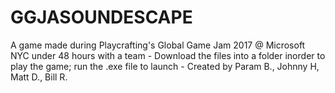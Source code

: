 # GGJASOUNDESCAPE
A game made during Playcrafting's Global Game Jam 2017 @ Microsoft NYC under 48 hours with a team - 
Download the files into a folder inorder to play the game; run the .exe file to launch - 
Created by Param B., Johnny H, Matt D., Bill R.
